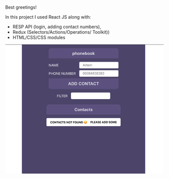Best greetings!

In this project I used React JS along with:
-  RESP API (login, adding contact numbers),
- Redux (Selectors/Actions/Operations/ Toolkit))
- HTML/CSS/CSS modules

<img src="./project.png">


